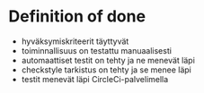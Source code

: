 # Definition of done
- hyväksymiskriteerit täyttyvät
- toiminnallisuus on testattu manuaalisesti
- automaattiset testit on tehty ja ne menevät läpi
- checkstyle tarkistus on tehty ja se menee läpi
- testit menevät läpi CircleCi-palvelimella
